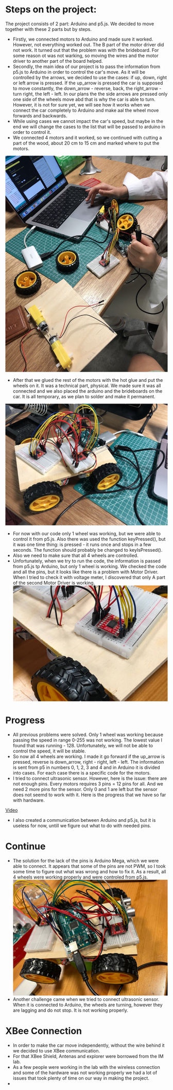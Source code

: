 # Steps on the project:
The project consists of 2 part: Arduino and p5.js. We decided to move together with these 2 parts but by steps. 
* Firstly, we connected motors to Arduino and made sure it worked. However, not everything worked out. The B part of the motor driver did not work. It turned out that the problem was with the brideboard. For some reason ot was not warking, so moving the wires and the motor driver to another part of the board helped.
* Secondly, the main idea of our project is to pass the information from p5.js to Arduino in order to control the car's move. As it will be controlled by the arrows, we decided to use the cases: if up, down, right or left arrow is pressed. If the up_arrow is pressed the car is supposed to move constantly, the down_arrow - reverse, back, the right_arrow - turn right, the left - left. In our plans the the side arrows are pressed only one side of the wheels move abd that is why the car is able to turn. However, it is not for sure yet, we will see how it works when we connect the car completely to Arduino and make aal the wheel move forwards and backwards.
* While using cases we cannot impact the car's speed, but maybe in the end we will change the cases to the list that will be passed to arduino in order to control it. 
* We connected 4 motors and it worked, so we continued with cutting a part of the wood, about 20 cm to 15 cm and marked where to put the motors.

![1](https://github.com/lizadat/Intro_to_IM/blob/5a4e1fe8633b72a99139593ed5e3933d52342d9a/Final_Project/1.jpeg)

* After that we glued the rest of the motors with the hot glue and put the wheels on it. It was a technical part, physical. We made sure it was all connected and we also placed the arduino and the brideboards on the car. It is all temporary, as we plan to solder and make it permanent.

![2](https://github.com/lizadat/Intro_to_IM/blob/9b3248dc2e1ed7584087e82ecc2ff30a957f56d3/Final_Project/2.jpeg)

* For now with our code only 1 wheel was working, but we were able to control it from p5.js. Also there was used the function keyPressed(), but it was one time thing: is pressed - it runs once and stops in a few seconds. The function should probably be changed to keyIsPressed().
* Also we need to make sure that all 4 wheels are controlled.
* Unfortunately, when we try to run the code, the information is passed from p5.js tp Arduino, but only 1 wheel is working. We checked the code and all the pins, but it looks like there is a problem with Motor Driver. When I tried to check it with voltage meter, I discovered that only A part of the second Motor Driver is working. 
![problem1](https://github.com/lizadat/Intro_to_IM/blob/0972802884745a68c95f42769300e80b88bc03ef/Final_Project/problem1.jpeg)

# Progress
* All previous problems were solved. Only 1 wheel was working because passing the speed in range 0-255 was not working. The lowest value I found that was running - 128. Unfortunately, we will not be able to control the speed, it will be stable.
* So now all 4 wheels are working. I made it go forward if the up_arrow is pressed, reverse is down_arrow, right - right, left - left. The information is sent from p5 in numbers 0, 1, 2, 3 and 4 and in Arduino it is divided into cases. For each case there is a specific code for the motors.
* I tried to connect ultrasonic sensor. However, here is the issue: there are not enough pins. Every motors requires 3 pins = 12 pins for all. And we need 2 more pins for the sensor. Only 0 and 1 are left but the sensor does not seemd to work with it. Here is the progress that we have so far with hardware.
 
[Video](https://youtu.be/RvP7uVFEp7E)

* I also created a communication between Arduino and p5.js, but it is useless for now, untill we figure out what to do with needed pins.

# Continue
* The solution for the lack of the pins is Arduino Mega, which we were able to connect. It appears that some of the pins are not PWM, so I took some time to figure out what was wrong and how to fix it. As a result, all 4 wheels were working properly and were controled from p5.js.
![3](https://github.com/lizadat/Intro_to_IM/blob/1608f4f99de1b0609a9e65fb9638412d44306fd9/Final_Project/3.jpeg)
* Another challenge came when we tried to connect ultrasonic sensor. When it is connected to Arduino, the wheels are turning, however they are lagging and do not stop. It is not working properly.


# XBee Connection
* In order to make the car move independently, without the wire behind it we decided to use XBee communication.
* For that XBee Shield, Antenas and explorer were borrowed from the IM lab.
* As a few people were working in the lab with the wireless connection and some of the hardware was not working properly we had a lot of issues that took plenty of time on our way in making the project.
* 
